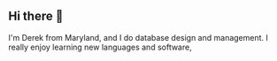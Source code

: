 ## Hi there 👋

I'm Derek from Maryland, and I do database design and management. I really enjoy learning new languages and software, 
